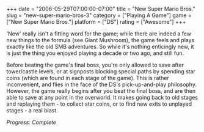+++
date = "2006-05-29T07:00:00-07:00"
title = "New Super Mario Bros."
slug = "new-super-mario-bros-3"
category = ["Playing A Game"]
game = ["New Super Mario Bros."]
platform = ["DS"]
rating = ["Awesome"]
+++

'New' really isn't a fitting word for the game; while there are indeed a few new things to the formula (see Giant Mushroom), the game feels and plays exactly like the old SMB adventures. So while it's nothing enticingly new, it is just the thing you enjoyed playing a decade or two ago, and still fun.

Before beating the game's final boss, you're only allowed to save after tower/castle levels, or at signposts blocking special paths by spending star coins (which are found in each stage of the game). This is rather inconvenient, and flies in the face of the DS's pick-up-and-play philosophy. However, the game really begins after you beat the final boss, and are then able to save at any point in the overworld. It makes going back to old stages and replaying them - to collect star coins, or to find new exits to unplayed stages - a real blast.

<i>Progress: Complete</i>